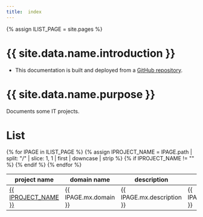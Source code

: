 ```yaml
---
title:  index
---
```

[link]:        #
[repo_source]: #


<!-- define var -->
{% assign lLIST_PAGE         = site.pages %}

# {{ site.data.name.introduction }}
- This documentation is built and deployed from a [GitHub repository][repo_source].

# {{ site.data.name.purpose }}
Documents some IT projects.


# List


<!-- <table id="myTable"> -->
<table class="sortable">
  <thead>
    <tr>
      <th>project name</th>
      <th>domain name</th>
      <th>description</th>
      <th>path</th>
    </tr>
  </thead>
  <tbody>
    {% for lPAGE in lLIST_PAGE %}
      {% assign lPROJECT_NAME = lPAGE.path | split: "/" | slice: 1, 1 | first | downcase | strip %}
      {% if lPROJECT_NAME != "" %}
      <tr>
        <td translate='no'><a href="{{ lPAGE.path | remove: '.md' }}">{{ lPROJECT_NAME }}</a></td>
        <td translate='no'>{{ lPAGE.mx.domain }}</td>
        <td>{{ lPAGE.mx.description }}</td>
        <td>{{ lPAGE.path }}</td>
      </tr>
      {% endif %}
    {% endfor %}
  </tbody>
</table>



